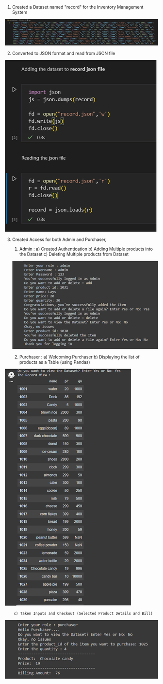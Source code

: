 1. Created a Dataset named "record" for the Inventory Management System

![](images/records.PNG)

2. Converted to JSON format and read from JSON file

![](images/JSON.PNG)

3.  Created Access for both Admin and Purchaser,

    1. Admin : a) Created Authentication
       b) Adding Multiple products into the Dataset
       c) Deleting Multiple products from Dataset

    ![](images/authentication.PNG)

    2.  Purchaser : a) Welcoming Purchaser
        b) Displaying the list of products as a Table (using Pandas)

![](images/Dataset.PNG)

        c) Taken Inputs and Checkout (Selected Product Details and Bill)

![](images/purchaser.PNG)

